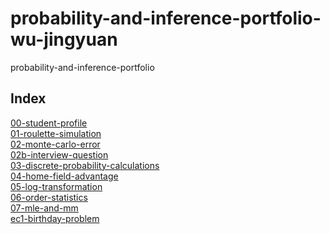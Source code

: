 # probability-and-inference-portfolio-wu-jingyuan
probability-and-inference-portfolio

## Index
[00-student-profile](https://github.com/wuj44/probability-and-inference-portfolio-wu-jingyuan/tree/main/00-student-profile)\
[01-roulette-simulation](https://github.com/wuj44/probability-and-inference-portfolio-wu-jingyuan/tree/main/01-roulette-simulation)\
[02-monte-carlo-error](https://github.com/wuj44/probability-and-inference-portfolio-wu-jingyuan/tree/main/02-monte-carlo-error)\
[02b-interview-question](https://github.com/wuj44/probability-and-inference-portfolio-wu-jingyuan/tree/main/02b-interview-question)\
[03-discrete-probability-calculations](https://github.com/wuj44/probability-and-inference-portfolio-wu-jingyuan/tree/main/03-discrete-probability-calculations)\
[04-home-field-advantage](https://github.com/wuj44/probability-and-inference-portfolio-wu-jingyuan/tree/main/04-home-field-advantage)\
[05-log-transformation](https://github.com/wuj44/probability-and-inference-portfolio-wu-jingyuan/tree/main/05-log-transformation)\
[06-order-statistics](https://github.com/wuj44/probability-and-inference-portfolio-wu-jingyuan/tree/main/06-order-statistics)\
[07-mle-and-mm](https://github.com/wuj44/probability-and-inference-portfolio-wu-jingyuan/tree/main/07-mle-and-mm)\
[ec1-birthday-problem](https://github.com/wuj44/probability-and-inference-portfolio-wu-jingyuan/tree/main/ec1-birthday-problem)
